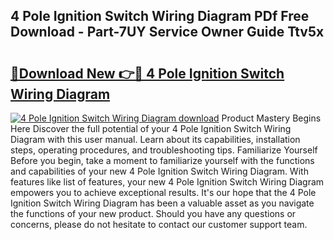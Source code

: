 ## 4 Pole Ignition Switch Wiring Diagram PDf Free Download - Part-7UY Service Owner Guide Ttv5x

# <h2><a href="http://dfhfhx.blite.top/?on=4+Pole+Ignition+Switch+Wiring+Diagram">🔗Download New 👉🔴 4 Pole Ignition Switch Wiring Diagram</a></h2>

[![4 Pole Ignition Switch Wiring Diagram download](https://i.imgur.com/lujVjoI.png)](http://dfhfhx.blite.top/?on=4+Pole+Ignition+Switch+Wiring+Diagram)
Product Mastery Begins Here Discover the full potential of your 4 Pole Ignition Switch Wiring Diagram with this user manual. Learn about its capabilities, installation steps, operating procedures, and troubleshooting tips. Familiarize Yourself Before you begin, take a moment to familiarize yourself with the functions and capabilities of your new 4 Pole Ignition Switch Wiring Diagram. With features like list of features, your new 4 Pole Ignition Switch Wiring Diagram empowers you to achieve exceptional results. It's our hope that the 4 Pole Ignition Switch Wiring Diagram has been a valuable asset as you navigate the functions of your new product. Should you have any questions or concerns, please do not hesitate to contact our customer support team.
